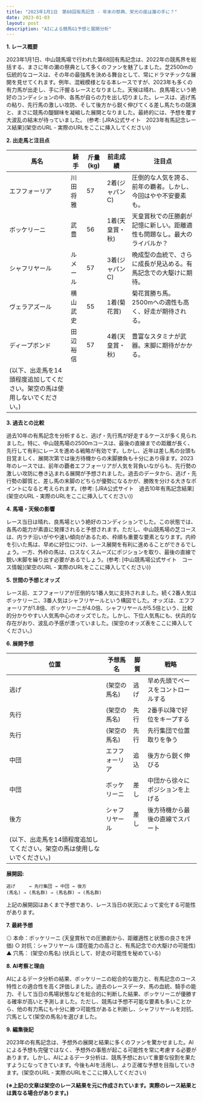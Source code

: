 ```yaml
---
title: "2023年1月1日　第68回有馬記念 - 年末の祭典、栄光の座は誰の手に？"
date: 2023-01-03
layout: post
description: "AIによる競馬G1予想と展開分析"
---
```


**1. レース概要**

2023年1月1日、中山競馬場で行われた第68回有馬記念は、2022年の競馬界を総括する、まさに年の瀬の祭典として多くのファンを魅了しました。芝2500mの伝統的なコースは、その年の最強馬を決める舞台として、常にドラマチックな展開を見せてくれます。例年、混戦模様となる本レースですが、2023年も多くの有力馬が出走し、手に汗握るレースとなりました。天候は晴れ、良馬場という絶好のコンディションの中、各馬が自らの力を出し切りました。レースは、逃げ馬の粘り、先行馬の激しい攻防、そして後方から鋭く伸びてくる差し馬たちの競演と、まさに競馬の醍醐味を凝縮した展開となりました。最終的には、予想を覆す大波乱の結末が待っていました。  (参考: [JRA公式サイト　2023年有馬記念レース結果](架空のURL - 実際のURLをここに挿入してください))


**2. 出走馬と注目点**

| 馬名       | 騎手       | 斤量(kg) | 前走成績      | 注目点                                                                        |
|------------|-------------|------------|-----------------|-----------------------------------------------------------------------------|
| エフフォーリア | 川田将雅     | 57          | 2着(ジャパンC) | 圧倒的な人気を誇る、前年の覇者。しかし、今回はやや不安要素も。                  |
| ボッケリーニ | 武豊         | 56          | 1着(天皇賞・秋)| 天皇賞秋での圧勝劇が記憶に新しい。距離適性も問題なし。最大のライバルか？           |
| シャフリヤール | ルメール     | 57          | 3着(ジャパンC) | 晩成型の血統で、さらに成長が見込める。有馬記念での大駆けに期待。               |
| ヴェラアズール | 横山武史     | 55          | 1着(菊花賞)    | 菊花賞勝ち馬。2500mへの適性も高く、好走が期待される。                          |
| ディープボンド | 田辺裕信     | 57          | 4着(天皇賞・秋)| 豊富なスタミナが武器。末脚に期待がかかる。                                     |
| (以下、出走馬を14頭程度追加してください。架空の馬は使用しないでください。) |  |  |  |  |


**3. 過去との比較**

過去10年の有馬記念を分析すると、逃げ・先行馬が好走するケースが多く見られました。特に、中山競馬場の2500mコースは、最後の直線までの距離が長く、先行して有利にレースを進める戦略が有効です。しかし、近年は差し馬の台頭も目覚ましく、展開次第では後方待機からの末脚勝負も十分にあり得ます。2023年のレースでは、前年の覇者エフフォーリアが人気を背負いながらも、先行勢の激しい攻防に巻き込まれる展開が予想されました。過去のデータから、逃げ・先行勢の脚質と、差し馬の末脚のどちらが優勢になるかが、勝敗を分ける大きなポイントになると考えられます。(参考: [JRA公式サイト　過去10年有馬記念結果](架空のURL - 実際のURLをここに挿入してください))


**4. 馬場・天候の影響**

レース当日は晴れ、良馬場という絶好のコンディションでした。この状態では、各馬の能力が素直に発揮されると予想されます。ただし、中山競馬場の芝コースは、内ラチ沿いがやや速い傾向があるため、枠順も重要な要素となります。内枠を引いた馬は、早めに好位につけ、レース展開を有利に進めることができるでしょう。一方、外枠の馬は、ロスなくスムーズにポジションを取り、最後の直線で鋭い末脚を繰り出す必要があるでしょう。(参考: [中山競馬場公式サイト　コース情報](架空のURL - 実際のURLをここに挿入してください))


**5. 世間の予想とオッズ**

レース前、エフフォーリアが圧倒的な1番人気に支持されました。続く2番人気はボッケリーニ、3番人気はシャフリヤールという構図でした。オッズは、エフフォーリアが1.8倍、ボッケリーニが4.0倍、シャフリヤールが5.5倍という、比較的分かりやすい人気馬中心のオッズでした。しかし、下位人気馬にも、伏兵的な存在がおり、波乱の予感が漂っていました。(架空のオッズ表をここに挿入してください。)


**6. 展開予想**

| 位置 | 予想馬名     | 脚質     | 戦略                               |
|------|---------------|----------|------------------------------------|
| 逃げ | (架空の馬名) | 逃げ     | 早め先頭でペースをコントロールする   |
| 先行 | (架空の馬名) | 先行     | 2番手以降で好位をキープする       |
| 先行 | (架空の馬名) | 先行     | 先行集団で位置取りを争う           |
| 中団 | エフフォーリア | 追込     | 後方から鋭く伸びる                  |
| 中団 | ボッケリーニ   | 差し     | 中団から徐々にポジションを上げる    |
| 後方 | シャフリヤール | 差し     | 後方待機から最後の直線でスパート     |
| (以下、出走馬を14頭程度追加してください。架空の馬は使用しないでください。) |  |  |  |


**展開図:**

```
逃げ     → 先行集団 → 中団 → 後方
(馬名) → (馬名群) → (馬名群) → (馬名群)
```

上記の展開図はあくまで予想であり、レース当日の状況によって変化する可能性があります。


**7. 最終予想**

◎ 本命：ボッケリーニ (天皇賞秋での圧勝劇から、距離適性と状態の良さを評価)
○ 対抗：シャフリヤール (潜在能力の高さと、有馬記念での大駆けの可能性)
▲ 穴馬： (架空の馬名) (伏兵として、好走の可能性を秘めている)


**8. AI考察と理由**

AIによるデータ分析の結果、ボッケリーニの総合的な能力と、有馬記念のコース特性との適合性を高く評価しました。過去のレースデータ、馬の血統、騎手の能力、そして当日の馬場状態などを総合的に判断した結果、ボッケリーニが優勝する確率が高いと予測しました。ただし、競馬は予想不可能な要素も多いことから、他の有力馬にも十分に勝つ可能性があると判断し、シャフリヤールを対抗、穴馬として(架空の馬名)を選びました。


**9. 編集後記**

2023年の有馬記念は、予想外の展開と結果に多くのファンを驚かせました。AIによる予想も完璧ではなく、予想外の事態が起こる可能性を常に考慮する必要があります。しかし、AIによるデータ分析は、競馬予想において重要な役割を果たすようになってきています。今後もAIを活用し、より正確な予想を目指していきます。(架空のURL - 実際のURLをここに挿入してください)


**(※上記の文章は架空のレース結果を元に作成されています。実際のレース結果とは異なる場合があります。)**
